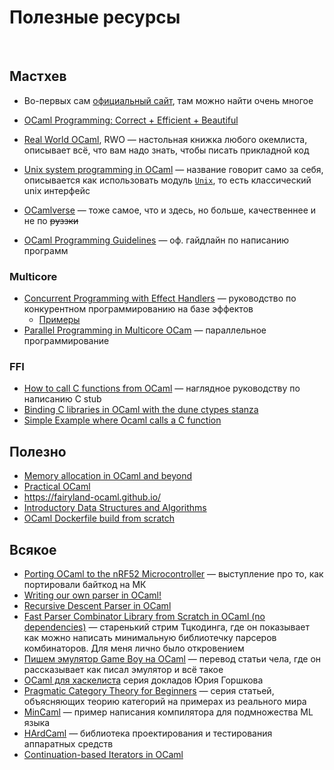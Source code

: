 # Полезные ресурсы

<br>

## Мастхев

- Во-первых сам [официальный сайт](https://ocaml.org/), там можно найти очень многое
- [OCaml Programming: Correct + Efficient + Beautiful](https://cs3110.github.io/textbook/cover.html)
- [Real World OCaml](https://dev.realworldocaml.org/), RWO &mdash; настольная книжка любого окемлиста, описывает всё, что вам надо знать, чтобы писать прикладной код
- [Unix system programming in OCaml](https://ocaml.github.io/ocamlunix/) &mdash; название говорит само за себя, описывается как использовать модуль [`Unix`](https://ocaml.org/manual/api/Unix.html), то есть классический unix интерфейс
- [OCamlverse](http://ocamlverse.net/) &mdash; тоже самое, что и здесь, но больше, качественнее и не по ~~руззки~~

- [OCaml Programming Guidelines](https://ocaml.org/docs/guidelines) &mdash; оф. гайдлайн по написанию программ

### Multicore

- [Concurrent Programming with Effect Handlers](https://github.com/ocaml-multicore/ocaml-effects-tutorial) &mdash; руководство по конкурентном программированию на базе эффектов
  - [Примеры](https://github.com/ocaml-multicore/effects-examples)
- [Parallel Programming in Multicore OCam](https://github.com/ocaml-multicore/parallel-programming-in-multicore-ocaml) &mdash; параллельное программирование

### FFI

- [How to call C functions from OCaml](http://decapode314.free.fr/ocaml/ocaml-c-interface.html) &mdash; наглядное руководству по написанию C stub
- [Binding C libraries in OCaml with the dune ctypes stanza](https://michael.bacarella.com/2022/02/19/dune-ctypes/)
- [Simple Example where Ocaml calls a C function](https://srctxt.com/2024/basic-ocaml-ffi_20240828121852.html)

## Полезно

- [Memory allocation in OCaml and beyond](https://youtu.be/Jwxs5rqTdN4?si=fiQUP-AyoX34gzZu)
- [Practical OCaml](https://practicalocaml.com/)
- <https://fairyland-ocaml.github.io/>
- [Introductory Data Structures and Algorithms](https://ilyasergey.net/YSC2229/)
- [OCaml Dockerfile build from scratch](https://dev.to/iamjcchan/ocaml-dockerfile-build-from-scratch-32in)

## Всякое

- [Porting OCaml to the nRF52 Microcontroller](https://youtu.be/Y8matl68AzI?si=9OpKnDCcIpbdyeGX) &mdash; выступление про то, как портировали байткод на МК
- [Writing our own parser in OCaml!](https://youtu.be/dycsRSOQjho?si=T3mWUdzS9v9EQj_C)
- [Recursive Descent Parser in OCaml](https://youtu.be/5RVyIP5p5aM)
- [Fast Parser Combinator Library from Scratch in OCaml (no dependencies)](https://youtu.be/Y5IIXUBXvLs) &mdash; старенький стрим Тцкодинга, где он показывает как можно написать минимальную библиотечку парсеров комбинаторов. Для меня лично было откровением
- [Пишем эмулятор Game Boy на OCaml](https://habr.com/ru/post/645237/) &mdash; перевод статьи чела, где он рассказывает как писал эмулятор и всё такое
- [OCaml для хаскелиста](https://youtu.be/ESSCTskStgY?si=wUfbKydHDmxihXN4) серия докладов Юрия Горшкова
- [Pragmatic Category Theory for Beginners](https://discuss.ocaml.org/t/pragmatic-category-theory/15056) &mdash; серия статьей, объясняющих теорию категорий на примерах из реального мира
- [MinCaml](https://esumii.github.io/min-caml/index-e.html) &mdash; пример написания компилятора для подмножества ML языка
- [HArdCaml](https://github.com/janestreet/hardcaml) &mdash; библиотека проектирования и тестирования аппаратных средств
- [Continuation-based Iterators in OCaml](https://youtu.be/KupkEsqdu0E?si=SIRi4Pt050z7IRl8)
